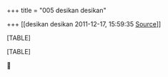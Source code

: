 +++
title = "005 desikan desikan"

+++
[[desikan desikan	2011-12-17, 15:59:35 [Source](https://groups.google.com/g/bvparishat/c/f_zr5lOSNCs)]]



[TABLE]

[TABLE]



